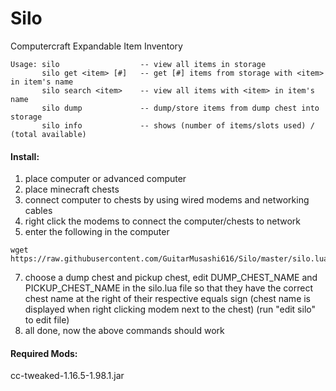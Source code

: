 # Silo
Computercraft Expandable Item Inventory  
~~~
Usage: silo                  -- view all items in storage
       silo get <item> [#]   -- get [#] items from storage with <item> in item's name
       silo search <item>    -- view all items with <item> in item's name
       silo dump             -- dump/store items from dump chest into storage
       silo info             -- shows (number of items/slots used) / (total available)
~~~


#### Install:
1) place computer or advanced computer
3) place minecraft chests
4) connect computer to chests by using wired modems and networking cables
5) right click the modems to connect the computer/chests to network
6) enter the following in the computer
~~~
wget https://raw.githubusercontent.com/GuitarMusashi616/Silo/master/silo.lua
~~~
7) choose a dump chest and pickup chest, edit DUMP_CHEST_NAME and PICKUP_CHEST_NAME in the silo.lua file so that they have the correct chest name at the right of their respective equals sign (chest name is displayed when right clicking modem next to the chest) (run "edit silo" to edit file)
8) all done, now the above commands should work


#### Required Mods:
cc-tweaked-1.16.5-1.98.1.jar
